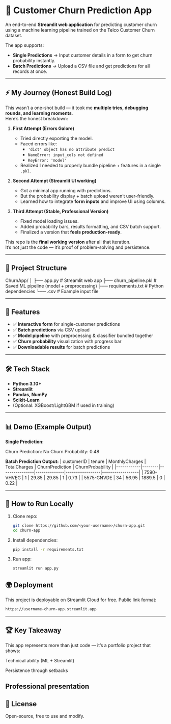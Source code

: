 # 🔮 Customer Churn Prediction App

An end-to-end **Streamlit web application** for predicting customer churn using a machine learning pipeline trained on the Telco Customer Churn dataset.  

The app supports:
- **Single Predictions** → Input customer details in a form to get churn probability instantly.  
- **Batch Predictions** → Upload a CSV file and get predictions for all records at once.  

---

## ⚡ My Journey (Honest Build Log)

This wasn’t a one-shot build — it took me **multiple tries, debugging rounds, and learning moments**.  
Here’s the honest breakdown:

1. **First Attempt (Errors Galore)**  
   - Tried directly exporting the model.  
   - Faced errors like:  
     - `'dict' object has no attribute predict`  
     - `NameError: input_cols not defined`  
     - `KeyError: 'model'`  
   - Realized I needed to properly bundle pipeline + features in a single `.pkl`.

2. **Second Attempt (Streamlit UI working)**  
   - Got a minimal app running with predictions.  
   - But the probability display + batch upload weren’t user-friendly.  
   - Learned how to integrate **form inputs** and improve UI using columns.

3. **Third Attempt (Stable, Professional Version)**  
   - Fixed model loading issues.  
   - Added probability bars, results formatting, and CSV batch support.  
   - Finalized a version that **feels production-ready**.  

This repo is the **final working version** after all that iteration.  
It’s not just the code — it’s proof of problem-solving and persistence.

---

## 📂 Project Structure

ChurnApp/
│
├── app.py # Streamlit web app
├── churn_pipeline.pkl # Saved ML pipeline (model + preprocessing)
├── requirements.txt # Python dependencies
└── .csv # Example input file 


---

## 🚀 Features

- ✅ **Interactive form** for single-customer predictions  
- ✅ **Batch predictions** via CSV upload  
- ✅ **Model pipeline** with preprocessing & classifier bundled together  
- ✅ **Churn probability** visualization with progress bar  
- ✅ **Downloadable results** for batch predictions  

---

## 🛠️ Tech Stack

- **Python 3.10+**
- **Streamlit**
- **Pandas, NumPy**
- **Scikit-Learn**
- (Optional: XGBoost/LightGBM if used in training)

---

## 📊 Demo (Example Output)

**Single Prediction:**

Churn Prediction: No
Churn Probability: 0.48

**Batch Prediction Output:**
| customerID | tenure | MonthlyCharges | TotalCharges | ChurnPrediction | ChurnProbability |
|------------|--------|----------------|--------------|-----------------|------------------|
| 7590-VHVEG | 1      | 29.85          | 29.85        | 1               | 0.73             |
| 5575-GNVDE | 34     | 56.95          | 1889.5       | 0               | 0.22             |

---

## 🔧 How to Run Locally

1. Clone repo:
   ```bash
   git clone https://github.com/<your-username>/churn-app.git
   cd churn-app
   
2. Install dependencies:
   ```bash
   pip install -r requirements.txt
3. Run app:
   ```bash
   streamlit run app.py

  ## 🌍 Deployment

This project is deployable on Streamlit Cloud for free.
Public link format:
   ```bash
   https://username-churn-app.streamlit.app
   ```
---
## 🏆 Key Takeaway

This app represents more than just code — it’s a portfolio project that shows:

Technical ability (ML + Streamlit)

Persistence through setbacks

Professional presentation
---
## 📜 License

Open-source, free to use and modify.


